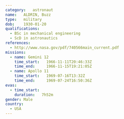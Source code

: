 ```yaml
---
category:	astronaut
name:	ALDRIN, Buzz
type:	military
dob:	1930-01-20
qualifications:
  - BSc in mechanical engineering
  - ScD in astronautics
references:
  - http://www.nasa.gov/pdf/740566main_current.pdf
missions:
  - name: Gemini 12
    time_start:   1966-11-11T20:46:33Z
    time_end:     1966-11-15T19:21:05Z
  - name: Apollo 11
    time_start:   1969-07-16T13:32Z
    time_end:     1969-07-24T16:50:36Z
evas:
  - time_start: 
    duration:   7h52m
gender:	Male
country:
  - USA
---
```

